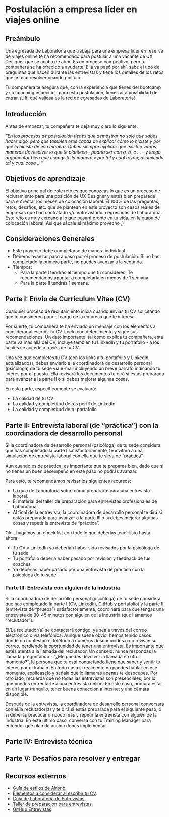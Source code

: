 
# Postulación a empresa líder en viajes online 

## Preámbulo

Una egresada de Laboratoria que trabaja para una empresa líder en reserva de viajes online te ha recomendado para postular a una vacante de UX Designer que se acaba de abrir. Es un proceso competitivo, pero tu compañera se ha ofrecido a ayudarte. Ella ya pasó por ahí, sabe el tipo de preguntas que hacen durante las entrevistas y tiene los detalles de los retos que le tocó resolver cuando postuló. 

Tu compañera te asegura que, con la experiencia que tienes del bootcamp y su coaching específico para esta postulación, tienes alta posibilidad de entrar. ¡Uff, qué valiosa es la red de egresadas de Laboratoria!

## Introducción

Antes de empezar, tu compañera te deja muy claro lo siguiente: 

*“En los procesos de postulación tienes que demostrar no solo que sabes hacer algo, pero que también eres capaz de explicar cómo lo hiciste y por qué lo hiciste de esa manera. Debes siempre explicar que existen varias maneras de resolver lo que te planteen - podría ser con a, b, c ... - y luego argumentar bien que escogiste la manera x por tal y cual razón; asumiendo tal y cual cosa ...“*

## Objetivos de aprendizaje

El objetivo principal de este reto es que conozcas lo que es un proceso de reclutamiento para una posición de UX Designer y estés bien preparada para enfrentar los meses de colocación laboral. El 100% de las preguntas, retos, desafíos, etc. que se plantean en este proyecto son casos reales de empresas que han contratado y/o entrevistado a egresadas de Laboratoria. Este reto es muy cercano a lo que pasará pronto en tu vida, en la etapa de colocación laboral. Así que sácale el máximo provecho ;)

## Consideraciones Generales

* Este proyecto debe completarse de manera individual. 
* Deberás avanzar paso a paso por el proceso de postulación. Si no has completado la primera parte, no puedes avanzar a la segunda.
* Tiempos:
     * Para la parte I tendrás el tiempo que tú consideres. Te recomendamos apuntar a completarla en menos de 1 semana.
     * Para la parte II tendrás 1 semana.
        
## Parte I: Envío de Currículum Vitae (CV)

Cualquier proceso de reclutamiento inicia cuando envías tu CV solicitando que te consideren para  el cargo de la empresa que te interesa.  

Por suerte, tu compañera te ha enviado un mensaje con los elementos a considerar al escribir tu CV. Léelo con detenimiento y sigue sus recomendaciones. Un dato importante: tal como explica tu compañera, esta parte va más allá del CV, incluye también tu LinkedIn y tu portafolio - a los cuales se accede a través de tu CV.

Una vez que completes tu CV (con los links a tu portafolio y LinkedIn actualizados), debes enviarlo a la coordinadora de desarrollo personal (psicóloga) de tu sede via e-mail incluyendo un breve párrafo indicando tu interés por el puesto. Ella revisará los documentos te dirá si estás preparada para avanzar a la parte II o si debes mejorar algunas cosas. 

En esta parte, específicamente se evaluará:
* La calidad de tu CV 
* La calidad y completitud de tus perfil de LinkedIn 
* La calidad y completitud de tu portafolio

## Parte II: Entrevista laboral (de “práctica”) con la coordinadora de desarrollo personal

Si la coordinadora de desarrollo personal (psicóloga) de tu sede considera que has completado la parte I satisfactoriamente, te invitará a una simulación de entrevista laboral con ella que te sirva de “práctica”.

Aún cuando es de práctica, es importante que te prepares bien, dado que si no tienes un buen desempeño en este paso no podrás avanzar. 

Para esto, te recomendamos revisar los siguientes recursos:
* La guía de Laboratoria sobre cómo prepararte para una entrevista laboral.
* El material del taller de preparación para entrevistas profesionales de Laboratoria.
* Al final de la entrevista, la coordinadora de desarrollo personal te dirá si estás preparada para avanzar a la parte III o si debes mejorar algunas cosas y repetir la entrevista de “práctica”.

Ok… hagamos un check list con todo lo que deberías tener listo hasta ahora: 
* Tu CV y LinkedIn ya deberían haber sido revisados por la psicóloga de tu sede. 
* Tu portafolio debería haber pasado por revisión y feedback de tus coaches. 
* Ya deberías haber pasado por una entrevista de práctica con la psicóloga de tu sede.

### Parte III: Entrevista con alguien de la industria 

Si la coordinadora de desarrollo personal (psicóloga) de tu sede considera que has completado la parte I (CV, LinkedIn, GitHub y portafolio) y la parte II (entrevista de “prueba”) satisfactoriamente, coordinará para que tengas una entrevista de 30-45 minutos con alguien de la industria (que llamamos “reclutador”).

El/La reclutador(a) se contactará contigo, ya sea a través del correo electrónico o vía telefónica. Aunque suene obvio, hemos tenido casos donde no contestan el teléfono a números desconocidos o no revisan su correo, perdiendo la oportunidad de tener una entrevista. Es importante que estés atenta a la llamada del reclutador. Un consejo: nunca respondas la llamada preguntando - “¿Me puedes devolver la llamada en otro momento?”, la persona que te está contactando tiene que saber y sentir tu interés por el trabajo. En todo caso si realmente no puedes hablar en ese momento, explicaselo y señala que lo llamaras apenas te desocupes.  Por otro lado, recuerda que no todas las entrevistas son presenciales, por lo que puedes enfrentarte a una entrevista online. En este caso, procura estar en un lugar tranquilo, tener buena conección a internet y una cámara disponible.

Después de la entrevista, la coordinadora de desarrollo personal conversará con el/la reclutador(a) y te dirá si estás preparada para el siguiente paso, o si deberás practicar un poco más y repetir la entrevista con alguien de la industria. En este último caso, conversa con tu Training Manager para entender qué plan de acción debes implementar.

## Parte IV: Entrevista técnica

## Parte V: Desafíos para resolver y entregar

## Recursos externos
* [Guía de estilos de Airbnb](https://github.com/airbnb/javascript).
* [Elementos a considerar al escribir tu CV](https://drive.google.com/file/d/1TUHy3SxgalOWBqH-rtHKbejsKCXoLxWD/view?usp=sharing).
* [Guía de Laboratoria de Entrevistas](https://drive.google.com/file/d/1hwayjQlU7m6acBts9g0G5VBK8ZCcAN2b/view?usp=sharing).
* [Taller de preparación para entrevistas](https://docs.google.com/presentation/d/1IKc49cO4PQZVytL8pEgu9rogWYcuoguBcnKHgPKKXLs/edit?usp=sharing).
* [GitHub Entrevistas](https://github.com/h5bp/Front-end-Developer-Interview-Questions).




